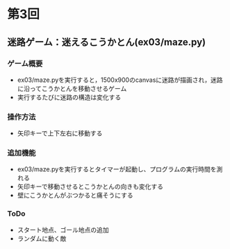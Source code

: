 # 第3回

## 迷路ゲーム：迷えるこうかとん(ex03/maze.py)
### ゲーム概要
- ex03/maze.pyを実行すると，1500x900のcanvasに迷路が描画され，迷路に沿ってこうかとんを移動させるゲーム
- 実行するたびに迷路の構造は変化する

### 操作方法
- 矢印キーで上下左右に移動する

### 追加機能
- ex03/maze.pyを実行するとタイマーが起動し、プログラムの実行時間を測れる
- 矢印キーで移動させるとこうかとんの向きも変化する
- 壁にこうかとんがぶつかると痛そうにする

### ToDo
- スタート地点、ゴール地点の追加
- ランダムに動く敵
